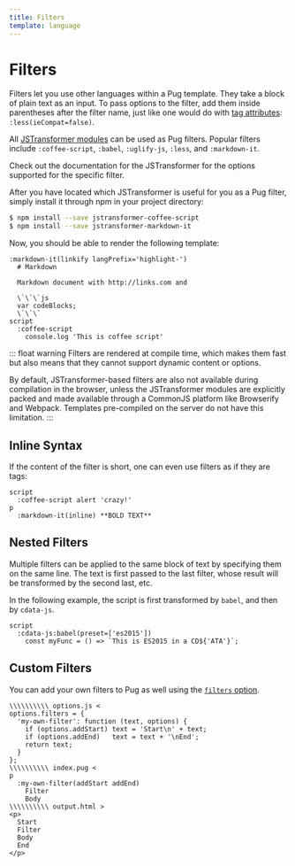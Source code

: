 ```yaml
---
title: Filters
template: language
---
```


# Filters

Filters let you use other languages within a Pug template.  They take a block of plain text as an input. To pass options to the filter, add them inside parentheses after the filter name, just like one would do with [tag attributes]: `:less(ieCompat=false)`.

All [JSTransformer modules] can be used as Pug filters. Popular filters include `:coffee-script`, `:babel`, `:uglify-js`, `:less`, and `:markdown-it`.

Check out the documentation for the JSTransformer for the options supported for the specific filter.

After you have located which JSTransformer is useful for you as a Pug filter, simply install it through npm in your project directory:

```sh
$ npm install --save jstransformer-coffee-script
$ npm install --save jstransformer-markdown-it
```

Now, you should be able to render the following template:

```pug-preview (serverOnly)
:markdown-it(linkify langPrefix='highlight-')
  # Markdown

  Markdown document with http://links.com and

  \`\`\`js
  var codeBlocks;
  \`\`\`
script
  :coffee-script
    console.log 'This is coffee script'
```

::: float warning
Filters are rendered at compile time, which makes them fast but also means that they cannot support dynamic content or options.

By default, JSTransformer-based filters are also not available during compilation in the browser, unless the JSTransformer modules are explicitly packed and made available through a CommonJS platform like Browserify and Webpack. Templates pre-compiled on the server do not have this limitation.
:::

## Inline Syntax

If the content of the filter is short, one can even use filters as if they are tags:

```pug-preview server-only
script
  :coffee-script alert 'crazy!'
p
  :markdown-it(inline) **BOLD TEXT**
```

## Nested Filters

Multiple filters can be applied to the same block of text by specifying them on the same line. The text is first passed to the last filter, whose result will be transformed by the second last, etc.

In the following example, the script is first transformed by `babel`, and then by `cdata-js`.

```pug-preview (serverOnly)
script
  :cdata-js:babel(preset=['es2015'])
    const myFunc = () => `This is ES2015 in a CD${'ATA'}`;
```

## Custom Filters

You can add your own filters to Pug as well using the [`filters` option][options].

```pug-preview-readonly demo
\\\\\\\\\\ options.js <
options.filters = {
  'my-own-filter': function (text, options) {
    if (options.addStart) text = 'Start\n' + text;
    if (options.addEnd)   text = text + '\nEnd';
    return text;
  }
};
\\\\\\\\\\ index.pug <
p
  :my-own-filter(addStart addEnd)
    Filter
    Body
\\\\\\\\\\ output.html >
<p>
  Start
  Filter
  Body
  End
</p>
```

[tag attributes]: attributes.html
[options]: ../api.html#options
[JSTransformer modules]: https://www.npmjs.com/browse/keyword/jstransformer
